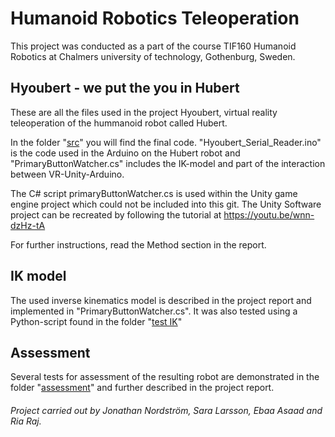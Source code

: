 # Humanoid Robotics Teleoperation

This project was conducted as a part of the course TIF160 Humanoid Robotics at Chalmers university of technology, Gothenburg, Sweden.

##           Hyoubert - we put the you in Hubert
These are all the files used in the project Hyoubert, virtual reality teleoperation of the hummanoid robot called Hubert.

In the folder "[src](https://github.com/Ebiz95/Humanoid-Robotics-Teleoperation-Hyoubert/tree/main/src)" you will find the final code.  "Hyoubert_Serial_Reader.ino" is the code used in the Arduino on the Hubert robot and "PrimaryButtonWatcher.cs" includes the IK-model and part of the interaction between VR-Unity-Arduino. 

The C# script primaryButtonWatcher.cs is used within the Unity game engine project which could not be included into this git.
The Unity Software project can be recreated by following the tutorial at https://youtu.be/wnn-dzHz-tA

For further instructions, read the Method section in the report.

##         IK model
The used inverse kinematics model is described in the project report and implemented in "PrimaryButtonWatcher.cs". It was also tested using a Python-script found in the folder "[test IK](https://github.com/Ebiz95/Humanoid-Robotics-Teleoperation-Hyoubert/tree/main/test_IK)"

##        Assessment
Several tests for assessment of the resulting robot are demonstrated in the folder "[assessment](https://github.com/Ebiz95/Humanoid-Robotics-Teleoperation-Hyoubert/tree/main/assessment)" and further described in the project report. 

###### Project carried out by Jonathan Nordström, Sara Larsson, Ebaa Asaad and Ria Raj.
